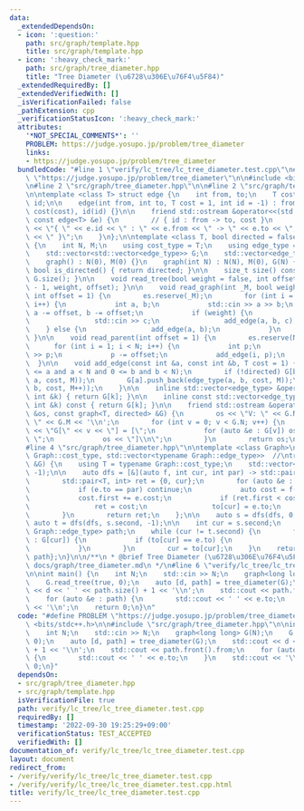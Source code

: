 ```yaml
---
data:
  _extendedDependsOn:
  - icon: ':question:'
    path: src/graph/template.hpp
    title: src/graph/template.hpp
  - icon: ':heavy_check_mark:'
    path: src/graph/tree_diameter.hpp
    title: "Tree Diameter (\u6728\u306E\u76F4\u5F84)"
  _extendedRequiredBy: []
  _extendedVerifiedWith: []
  _isVerificationFailed: false
  _pathExtension: cpp
  _verificationStatusIcon: ':heavy_check_mark:'
  attributes:
    '*NOT_SPECIAL_COMMENTS*': ''
    PROBLEM: https://judge.yosupo.jp/problem/tree_diameter
    links:
    - https://judge.yosupo.jp/problem/tree_diameter
  bundledCode: "#line 1 \"verify/lc_tree/lc_tree_diameter.test.cpp\"\n#define PROBLEM\
    \ \"https://judge.yosupo.jp/problem/tree_diameter\"\n\n#include <bits/stdc++.h>\n\
    \n#line 2 \"src/graph/tree_diameter.hpp\"\n\n#line 2 \"src/graph/template.hpp\"\
    \n\ntemplate <class T> struct edge {\n    int from, to;\n    T cost;\n    int\
    \ id;\n\n    edge(int from, int to, T cost = 1, int id = -1) : from(from), to(to),\
    \ cost(cost), id(id) {}\n\n    friend std::ostream &operator<<(std::ostream &os,\
    \ const edge<T> &e) {\n        // { id : from -> to, cost }\n        return os\
    \ << \"{ \" << e.id << \" : \" << e.from << \" -> \" << e.to << \", \" << e.cost\
    \ << \" }\";\n    }\n};\n\ntemplate <class T, bool directed = false> struct graph\
    \ {\n    int N, M;\n    using cost_type = T;\n    using edge_type = edge<T>;\n\
    \    std::vector<std::vector<edge_type>> G;\n    std::vector<edge_type> es;\n\n\
    \    graph() : N(0), M(0) {}\n    graph(int N) : N(N), M(0), G(N) {}\n\n    constexpr\
    \ bool is_directed() { return directed; }\n\n    size_t size() const { return\
    \ G.size(); }\n\n    void read_tree(bool weight = false, int offset = 1) { read_graph(N\
    \ - 1, weight, offset); }\n\n    void read_graph(int _M, bool weight = false,\
    \ int offset = 1) {\n        es.reserve(_M);\n        for (int i = 0; i < _M;\
    \ i++) {\n            int a, b;\n            std::cin >> a >> b;\n           \
    \ a -= offset, b -= offset;\n            if (weight) {\n                T c;\n\
    \                std::cin >> c;\n                add_edge(a, b, c);\n        \
    \    } else {\n                add_edge(a, b);\n            }\n        }\n   \
    \ }\n\n    void read_parent(int offset = 1) {\n        es.reserve(N - 1);\n  \
    \      for (int i = 1; i < N; i++) {\n            int p;\n            std::cin\
    \ >> p;\n            p -= offset;\n            add_edge(i, p);\n        }\n  \
    \  }\n\n    void add_edge(const int &a, const int &b, T cost = 1) {\n        assert(0\
    \ <= a and a < N and 0 <= b and b < N);\n        if (!directed) G[b].push_back(edge_type(b,\
    \ a, cost, M));\n        G[a].push_back(edge_type(a, b, cost, M));\n        es.push_back(edge_type(a,\
    \ b, cost, M++));\n    }\n\n    inline std::vector<edge_type> &operator[](const\
    \ int &k) { return G[k]; }\n\n    inline const std::vector<edge_type> &operator[](const\
    \ int &k) const { return G[k]; }\n\n    friend std::ostream &operator<<(std::ostream\
    \ &os, const graph<T, directed> &G) {\n        os << \"V: \" << G.N << \"\\nE:\
    \ \" << G.M << '\\n';\n        for (int v = 0; v < G.N; v++) {\n            os\
    \ << \"G[\" << v << \"] = [\";\n            for (auto &e : G[v]) os << e << \"\
    \ \";\n            os << \"]\\n\";\n        }\n        return os;\n    }\n};\n\
    #line 4 \"src/graph/tree_diameter.hpp\"\n\ntemplate <class Graph>\nstd::pair<typename\
    \ Graph::cost_type, std::vector<typename Graph::edge_type>>  //\ntree_diameter(Graph\
    \ &G) {\n    using T = typename Graph::cost_type;\n    std::vector<int> to(G.size(),\
    \ -1);\n\n    auto dfs = [&](auto f, int cur, int par) -> std::pair<T, int> {\n\
    \        std::pair<T, int> ret = {0, cur};\n        for (auto &e : G[cur]) {\n\
    \            if (e.to == par) continue;\n            auto cost = f(f, e.to, cur);\n\
    \            cost.first += e.cost;\n            if (ret.first < cost.first) {\n\
    \                ret = cost;\n                to[cur] = e.to;\n            }\n\
    \        }\n        return ret;\n    };\n\n    auto s = dfs(dfs, 0, -1);\n   \
    \ auto t = dfs(dfs, s.second, -1);\n\n    int cur = s.second;\n    std::vector<typename\
    \ Graph::edge_type> path;\n    while (cur != t.second) {\n        for (auto &e\
    \ : G[cur]) {\n            if (to[cur] == e.to) {\n                path.emplace_back(e);\n\
    \            }\n        }\n        cur = to[cur];\n    }\n    return {t.first,\
    \ path};\n}\n\n/**\n * @brief Tree Diameter (\u6728\u306E\u76F4\u5F84)\n * @docs\
    \ docs/graph/tree_diameter.md\n */\n#line 6 \"verify/lc_tree/lc_tree_diameter.test.cpp\"\
    \n\nint main() {\n    int N;\n    std::cin >> N;\n    graph<long long> G(N);\n\
    \    G.read_tree(true, 0);\n    auto [d, path] = tree_diameter(G);\n    std::cout\
    \ << d << ' ' << path.size() + 1 << '\\n';\n    std::cout << path.front().from;\n\
    \    for (auto &e : path) {\n        std::cout << ' ' << e.to;\n    }\n    std::cout\
    \ << '\\n';\n    return 0;\n}\n"
  code: "#define PROBLEM \"https://judge.yosupo.jp/problem/tree_diameter\"\n\n#include\
    \ <bits/stdc++.h>\n\n#include \"src/graph/tree_diameter.hpp\"\n\nint main() {\n\
    \    int N;\n    std::cin >> N;\n    graph<long long> G(N);\n    G.read_tree(true,\
    \ 0);\n    auto [d, path] = tree_diameter(G);\n    std::cout << d << ' ' << path.size()\
    \ + 1 << '\\n';\n    std::cout << path.front().from;\n    for (auto &e : path)\
    \ {\n        std::cout << ' ' << e.to;\n    }\n    std::cout << '\\n';\n    return\
    \ 0;\n}"
  dependsOn:
  - src/graph/tree_diameter.hpp
  - src/graph/template.hpp
  isVerificationFile: true
  path: verify/lc_tree/lc_tree_diameter.test.cpp
  requiredBy: []
  timestamp: '2022-09-30 19:25:29+09:00'
  verificationStatus: TEST_ACCEPTED
  verifiedWith: []
documentation_of: verify/lc_tree/lc_tree_diameter.test.cpp
layout: document
redirect_from:
- /verify/verify/lc_tree/lc_tree_diameter.test.cpp
- /verify/verify/lc_tree/lc_tree_diameter.test.cpp.html
title: verify/lc_tree/lc_tree_diameter.test.cpp
---
```

